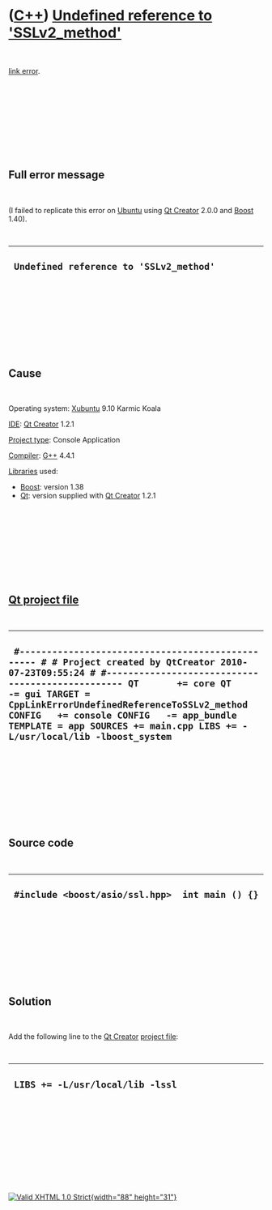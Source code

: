 



 

 

 

 

 

([C++](Cpp.htm)) [Undefined reference to 'SSLv2\_method'](CppLinkErrorUndefinedReferenceToSSLv2_method.htm)
===========================================================================================================

 

[link error](CppLinkError.htm).

 

 

 

 

 

Full error message
------------------

 

(I failed to replicate this error on [Ubuntu](http://www.ubuntu.com)
using [Qt Creator](CppQtCreator.htm) 2.0.0 and [Boost](CppBoost.htm)
1.40).

 

  ------------------------------------------
  ` Undefined reference to 'SSLv2_method'`
  ------------------------------------------

 

 

 

 

 

Cause
-----

 

Operating system: [Xubuntu](http://www.xubuntu.org) 9.10 Karmic Koala

[IDE](CppIde.htm): [Qt Creator](CppQtCreator.htm) 1.2.1

[Project type](CppQtProjectType.htm): Console Application

[Compiler](CppCompiler.htm): [G++](CppGpp.htm) 4.4.1

[Libraries](CppLibrary.htm) used:

-   [Boost](CppBoost.htm): version 1.38
-   [Qt](CppQt.htm): version supplied with [Qt
    Creator](CppQtCreator.htm) 1.2.1

 

 

 

 

 

[Qt project file](CppQtProjectFile.htm)
---------------------------------------

 

  ------------------------------------------------------------------------------------------------------------------------------------------------------------------------------------------------------------------------------------------------------------------------------------------------------------------------------------------------------------------------------
  ` #------------------------------------------------- # # Project created by QtCreator 2010-07-23T09:55:24 # #------------------------------------------------- QT       += core QT       -= gui TARGET = CppLinkErrorUndefinedReferenceToSSLv2_method CONFIG   += console CONFIG   -= app_bundle TEMPLATE = app SOURCES += main.cpp LIBS += -L/usr/local/lib -lboost_system`
  ------------------------------------------------------------------------------------------------------------------------------------------------------------------------------------------------------------------------------------------------------------------------------------------------------------------------------------------------------------------------------

 

 

 

 

 

Source code
-----------

 

  --------------------------------------------------
  ` #include <boost/asio/ssl.hpp>  int main () {}`
  --------------------------------------------------

 

 

 

 

 

Solution
--------

 

Add the following line to the [Qt Creator](CppQtCreator.htm) [project
file](CppQtProjectFile.htm):

 

  -----------------------------------
  ` LIBS += -L/usr/local/lib -lssl`
  -----------------------------------

 

 

 

 

 





 

[![Valid XHTML 1.0 Strict](valid-xhtml10.png){width="88"
height="31"}](http://validator.w3.org/check?uri=referer)
